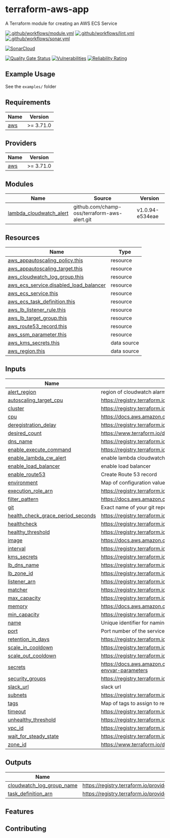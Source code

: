 # terraform-aws-app

A Terraform module for creating an AWS ECS Service

[![.github/workflows/module.yml](https://github.com/champ-oss/terraform-aws-app/actions/workflows/module.yml/badge.svg?branch=main)](https://github.com/champ-oss/terraform-aws-app/actions/workflows/module.yml)
[![.github/workflows/lint.yml](https://github.com/champ-oss/terraform-aws-app/actions/workflows/lint.yml/badge.svg?branch=main)](https://github.com/champ-oss/terraform-aws-app/actions/workflows/lint.yml)
[![.github/workflows/sonar.yml](https://github.com/champ-oss/terraform-aws-app/actions/workflows/sonar.yml/badge.svg)](https://github.com/champ-oss/terraform-aws-app/actions/workflows/sonar.yml)

[![SonarCloud](https://sonarcloud.io/images/project_badges/sonarcloud-black.svg)](https://sonarcloud.io/summary/new_code?id=terraform-aws-app_champ-oss)

[![Quality Gate Status](https://sonarcloud.io/api/project_badges/measure?project=terraform-aws-app_champ-oss&metric=alert_status)](https://sonarcloud.io/summary/new_code?id=terraform-aws-app_champ-oss)
[![Vulnerabilities](https://sonarcloud.io/api/project_badges/measure?project=terraform-aws-app_champ-oss&metric=vulnerabilities)](https://sonarcloud.io/summary/new_code?id=terraform-aws-app_champ-oss)
[![Reliability Rating](https://sonarcloud.io/api/project_badges/measure?project=terraform-aws-app_champ-oss&metric=reliability_rating)](https://sonarcloud.io/summary/new_code?id=terraform-aws-app_champ-oss)

## Example Usage

See the `examples/` folder

<!-- BEGIN_TF_DOCS -->
## Requirements

| Name | Version |
|------|---------|
| <a name="requirement_aws"></a> [aws](#requirement\_aws) | >= 3.71.0 |

## Providers

| Name | Version |
|------|---------|
| <a name="provider_aws"></a> [aws](#provider\_aws) | >= 3.71.0 |

## Modules

| Name | Source | Version |
|------|--------|---------|
| <a name="module_lambda_cloudwatch_alert"></a> [lambda\_cloudwatch\_alert](#module\_lambda\_cloudwatch\_alert) | github.com/champ-oss/terraform-aws-alert.git | v1.0.94-e534eae |

## Resources

| Name | Type |
|------|------|
| [aws_appautoscaling_policy.this](https://registry.terraform.io/providers/hashicorp/aws/latest/docs/resources/appautoscaling_policy) | resource |
| [aws_appautoscaling_target.this](https://registry.terraform.io/providers/hashicorp/aws/latest/docs/resources/appautoscaling_target) | resource |
| [aws_cloudwatch_log_group.this](https://registry.terraform.io/providers/hashicorp/aws/latest/docs/resources/cloudwatch_log_group) | resource |
| [aws_ecs_service.disabled_load_balancer](https://registry.terraform.io/providers/hashicorp/aws/latest/docs/resources/ecs_service) | resource |
| [aws_ecs_service.this](https://registry.terraform.io/providers/hashicorp/aws/latest/docs/resources/ecs_service) | resource |
| [aws_ecs_task_definition.this](https://registry.terraform.io/providers/hashicorp/aws/latest/docs/resources/ecs_task_definition) | resource |
| [aws_lb_listener_rule.this](https://registry.terraform.io/providers/hashicorp/aws/latest/docs/resources/lb_listener_rule) | resource |
| [aws_lb_target_group.this](https://registry.terraform.io/providers/hashicorp/aws/latest/docs/resources/lb_target_group) | resource |
| [aws_route53_record.this](https://registry.terraform.io/providers/hashicorp/aws/latest/docs/resources/route53_record) | resource |
| [aws_ssm_parameter.this](https://registry.terraform.io/providers/hashicorp/aws/latest/docs/resources/ssm_parameter) | resource |
| [aws_kms_secrets.this](https://registry.terraform.io/providers/hashicorp/aws/latest/docs/data-sources/kms_secrets) | data source |
| [aws_region.this](https://registry.terraform.io/providers/hashicorp/aws/latest/docs/data-sources/region) | data source |

## Inputs

| Name | Description | Type | Default | Required |
|------|-------------|------|---------|:--------:|
| <a name="input_alert_region"></a> [alert\_region](#input\_alert\_region) | region of cloudwatch alarm | `string` | `"us-east-2"` | no |
| <a name="input_autoscaling_target_cpu"></a> [autoscaling\_target\_cpu](#input\_autoscaling\_target\_cpu) | https://registry.terraform.io/providers/hashicorp/aws/latest/docs/resources/appautoscaling_policy#target_value | `number` | `75` | no |
| <a name="input_cluster"></a> [cluster](#input\_cluster) | https://registry.terraform.io/providers/hashicorp/aws/latest/docs/resources/ecs_service#cluster | `string` | n/a | yes |
| <a name="input_cpu"></a> [cpu](#input\_cpu) | https://docs.aws.amazon.com/AmazonECS/latest/developerguide/task-cpu-memory-error.html | `number` | `256` | no |
| <a name="input_deregistration_delay"></a> [deregistration\_delay](#input\_deregistration\_delay) | https://registry.terraform.io/providers/hashicorp/aws/latest/docs/resources/lb_target_group#deregistration_delay | `number` | `30` | no |
| <a name="input_desired_count"></a> [desired\_count](#input\_desired\_count) | https://www.terraform.io/docs/providers/aws/r/ecs_service.html#desired_count | `number` | `null` | no |
| <a name="input_dns_name"></a> [dns\_name](#input\_dns\_name) | https://registry.terraform.io/providers/hashicorp/aws/latest/docs/resources/route53_record#name | `string` | `""` | no |
| <a name="input_enable_execute_command"></a> [enable\_execute\_command](#input\_enable\_execute\_command) | https://registry.terraform.io/providers/hashicorp/aws/latest/docs/resources/ecs_service#enable_execute_command | `bool` | `false` | no |
| <a name="input_enable_lambda_cw_alert"></a> [enable\_lambda\_cw\_alert](#input\_enable\_lambda\_cw\_alert) | enable lambda cloudwatch alert | `bool` | `false` | no |
| <a name="input_enable_load_balancer"></a> [enable\_load\_balancer](#input\_enable\_load\_balancer) | enable load balancer | `bool` | `true` | no |
| <a name="input_enable_route53"></a> [enable\_route53](#input\_enable\_route53) | Create Route 53 record | `bool` | `true` | no |
| <a name="input_environment"></a> [environment](#input\_environment) | Map of configuration values to be converted into ECS native format | `map(string)` | `{}` | no |
| <a name="input_execution_role_arn"></a> [execution\_role\_arn](#input\_execution\_role\_arn) | https://registry.terraform.io/providers/hashicorp/aws/latest/docs/resources/ecs_task_definition#execution_role_arn | `string` | `""` | no |
| <a name="input_filter_pattern"></a> [filter\_pattern](#input\_filter\_pattern) | https://docs.aws.amazon.com/AmazonCloudWatch/latest/logs/FilterAndPatternSyntax.html#extract-log-event-values | `string` | `"ERROR"` | no |
| <a name="input_git"></a> [git](#input\_git) | Exact name of your git repository | `string` | n/a | yes |
| <a name="input_health_check_grace_period_seconds"></a> [health\_check\_grace\_period\_seconds](#input\_health\_check\_grace\_period\_seconds) | https://registry.terraform.io/providers/hashicorp/aws/latest/docs/resources/ecs_service#health_check_grace_period_seconds | `number` | `30` | no |
| <a name="input_healthcheck"></a> [healthcheck](#input\_healthcheck) | https://registry.terraform.io/providers/hashicorp/aws/latest/docs/resources/lb_target_group#path | `string` | `"/"` | no |
| <a name="input_healthy_threshold"></a> [healthy\_threshold](#input\_healthy\_threshold) | https://registry.terraform.io/providers/hashicorp/aws/latest/docs/resources/lb_target_group#healthy_threshold | `number` | `2` | no |
| <a name="input_image"></a> [image](#input\_image) | https://docs.aws.amazon.com/AmazonECS/latest/developerguide/task_definition_parameters.html#container_definition_image | `string` | n/a | yes |
| <a name="input_interval"></a> [interval](#input\_interval) | https://registry.terraform.io/providers/hashicorp/aws/latest/docs/resources/lb_target_group#interval | `number` | `15` | no |
| <a name="input_kms_secrets"></a> [kms\_secrets](#input\_kms\_secrets) | https://registry.terraform.io/providers/hashicorp/aws/latest/docs/data-sources/kms_secrets | `map(string)` | `{}` | no |
| <a name="input_lb_dns_name"></a> [lb\_dns\_name](#input\_lb\_dns\_name) | https://registry.terraform.io/providers/hashicorp/aws/latest/docs/resources/lb#dns_name | `string` | `""` | no |
| <a name="input_lb_zone_id"></a> [lb\_zone\_id](#input\_lb\_zone\_id) | https://registry.terraform.io/providers/hashicorp/aws/latest/docs/resources/lb#zone_id | `string` | `""` | no |
| <a name="input_listener_arn"></a> [listener\_arn](#input\_listener\_arn) | https://registry.terraform.io/providers/hashicorp/aws/latest/docs/resources/lb_listener_rule#listener_arn | `string` | `""` | no |
| <a name="input_matcher"></a> [matcher](#input\_matcher) | https://registry.terraform.io/providers/hashicorp/aws/latest/docs/resources/lb_target_group#matcher | `string` | `"200,301,302"` | no |
| <a name="input_max_capacity"></a> [max\_capacity](#input\_max\_capacity) | https://registry.terraform.io/providers/hashicorp/aws/latest/docs/resources/appautoscaling_target#max_capacity | `number` | `1` | no |
| <a name="input_memory"></a> [memory](#input\_memory) | https://docs.aws.amazon.com/AmazonECS/latest/developerguide/task-cpu-memory-error.html | `number` | `512` | no |
| <a name="input_min_capacity"></a> [min\_capacity](#input\_min\_capacity) | https://registry.terraform.io/providers/hashicorp/aws/latest/docs/resources/appautoscaling_target#min_capacity | `number` | `1` | no |
| <a name="input_name"></a> [name](#input\_name) | Unique identifier for naming resources | `string` | n/a | yes |
| <a name="input_port"></a> [port](#input\_port) | Port number of the service running inside your container | `number` | `8080` | no |
| <a name="input_retention_in_days"></a> [retention\_in\_days](#input\_retention\_in\_days) | https://registry.terraform.io/providers/hashicorp/aws/latest/docs/resources/cloudwatch_log_group#retention_in_days | `number` | `365` | no |
| <a name="input_scale_in_cooldown"></a> [scale\_in\_cooldown](#input\_scale\_in\_cooldown) | https://registry.terraform.io/providers/hashicorp/aws/latest/docs/resources/appautoscaling_policy#scale_in_cooldown | `number` | `60` | no |
| <a name="input_scale_out_cooldown"></a> [scale\_out\_cooldown](#input\_scale\_out\_cooldown) | https://registry.terraform.io/providers/hashicorp/aws/latest/docs/resources/appautoscaling_policy#scale_out_cooldown | `number` | `60` | no |
| <a name="input_secrets"></a> [secrets](#input\_secrets) | https://docs.aws.amazon.com/AmazonECS/latest/developerguide/specifying-sensitive-data-parameters.html#secrets-envvar-parameters | `map(string)` | `{}` | no |
| <a name="input_security_groups"></a> [security\_groups](#input\_security\_groups) | https://registry.terraform.io/providers/hashicorp/aws/latest/docs/resources/ecs_service#security_groups | `list(string)` | `[]` | no |
| <a name="input_slack_url"></a> [slack\_url](#input\_slack\_url) | slack url | `string` | `"https://hooks.slack.com/services/abc123"` | no |
| <a name="input_subnets"></a> [subnets](#input\_subnets) | https://registry.terraform.io/providers/hashicorp/aws/latest/docs/resources/ecs_service#subnets | `list(string)` | n/a | yes |
| <a name="input_tags"></a> [tags](#input\_tags) | Map of tags to assign to resources | `map(string)` | `{}` | no |
| <a name="input_timeout"></a> [timeout](#input\_timeout) | https://registry.terraform.io/providers/hashicorp/aws/latest/docs/resources/lb_target_group#timeout | `number` | `5` | no |
| <a name="input_unhealthy_threshold"></a> [unhealthy\_threshold](#input\_unhealthy\_threshold) | https://registry.terraform.io/providers/hashicorp/aws/latest/docs/resources/lb_target_group#unhealthy_threshold | `number` | `10` | no |
| <a name="input_vpc_id"></a> [vpc\_id](#input\_vpc\_id) | https://registry.terraform.io/providers/hashicorp/aws/latest/docs/resources/lb_target_group#vpc_id | `string` | n/a | yes |
| <a name="input_wait_for_steady_state"></a> [wait\_for\_steady\_state](#input\_wait\_for\_steady\_state) | https://registry.terraform.io/providers/hashicorp/aws/latest/docs/resources/ecs_service#wait_for_steady_state | `bool` | `true` | no |
| <a name="input_zone_id"></a> [zone\_id](#input\_zone\_id) | https://www.terraform.io/docs/providers/aws/r/route53_record.html#zone_id | `string` | `""` | no |

## Outputs

| Name | Description |
|------|-------------|
| <a name="output_cloudwatch_log_group_name"></a> [cloudwatch\_log\_group\_name](#output\_cloudwatch\_log\_group\_name) | https://registry.terraform.io/providers/hashicorp/aws/latest/docs/resources/cloudwatch_log_group#name |
| <a name="output_task_definition_arn"></a> [task\_definition\_arn](#output\_task\_definition\_arn) | https://registry.terraform.io/providers/hashicorp/aws/latest/docs/resources/ecs_task_definition#arn |
<!-- END_TF_DOCS -->

## Features



## Contributing


